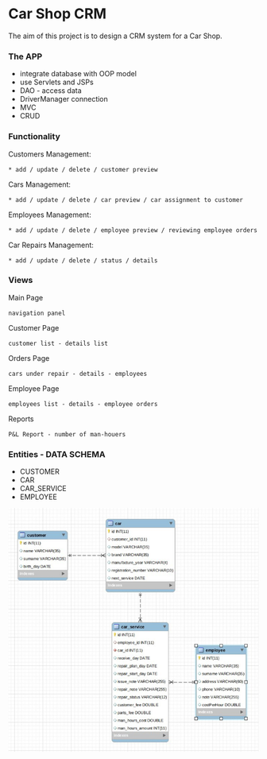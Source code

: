 # Car Shop CRM

The aim of this project is to design a CRM system for a Car Shop.

### The APP

* integrate database with OOP model
* use Servlets and JSPs
* DAO - access data
* DriverManager connection
* MVC
* CRUD

### Functionality

Customers Management:
    
    * add / update / delete / customer preview
    
Cars Management:
    
    * add / update / delete / car preview / car assignment to customer
    
Employees Management:
    
    * add / update / delete / employee preview / reviewing employee orders
    
Car Repairs Management:
    
    * add / update / delete / status / details
    
### Views

Main Page

    navigation panel
    
Customer Page

    customer list - details list
    
Orders Page

    cars under repair - details - employees
    
Employee Page

    employees list - details - employee orders
    
Reports

    P&L Report - number of man-houers

### Entities - DATA SCHEMA

* CUSTOMER
* CAR
* CAR_SERVICE
* EMPLOYEE

![DATA SCHEMA](db.jpg)
